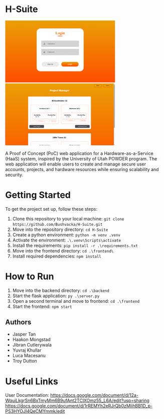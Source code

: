 # H-Suite

<img src="frontend/login_page.png" alt="Login Page" width="350" /> <img src="frontend/main_page.png" alt="Main Page" width="350"/>

A Proof of Concept (PoC) web application for a Hardware-as-a-Service (HaaS) system, inspired by the University of Utah POWDER program. The web application will enable users to create and manage secure user accounts, projects, and hardware resources while ensuring scalability and security.

# Getting Started

To get the project set up, follow these steps:

1. Clone this repository to your local machine: ```git clone https://github.com/Bushvacka/H-Suite.git```
2. Move into the repository directory: ```cd H-Suite```
3. Create a python environment: ```python -m venv .venv```
4. Activate the environment: ```.\.venv\Scripts\activate```
5. Install the requirements: ```pip install -r .\requirements.txt```
6. Move into the frontend directory: ```cd .\frontend\```
7. Install required dependencies: ```npm install```

# How to Run

1. Move into the backend directory: ```cd .\backend```
2. Start the flask application: ```py .\server.py```
3. Open a second terminal and move to frontend: ```cd .\frontend```
4. Start the frontend: ```npm start```

## Authors

- Jasper Tan
- Haakon Mongstad
- Jibran Cutlerywala
- Yuvraj Khullar
- Luca Macesanu
- Troy Dutton

# Useful Links
User Documentation: https://docs.google.com/document/d/12a-WquiLkgrSn6BxTmyMm6B9ufAnt2TClXOmz55_L6A/edit?usp=sharing
https://docs.google.com/document/d/1rREMYh2eRJrQb0zMIihBB1D_p-PS3HYOJI4QeCMYmmk/edit
